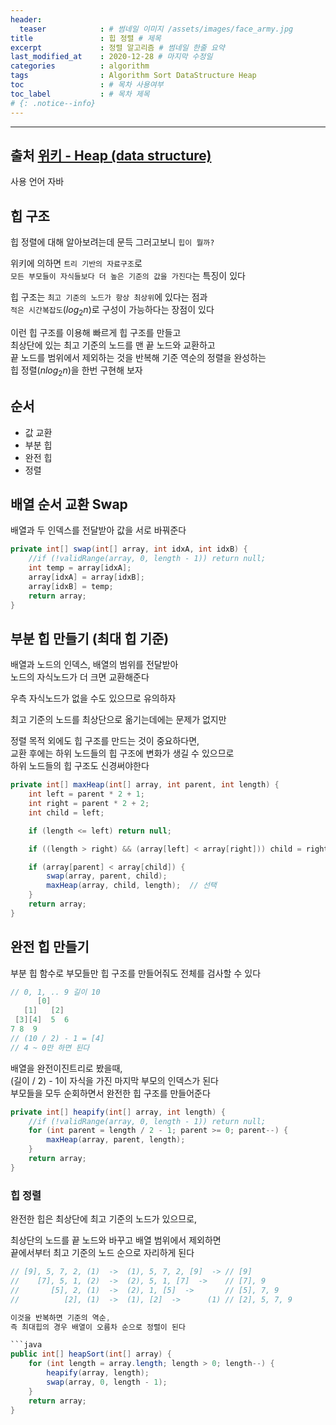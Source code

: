 ```yaml
---
header:
  teaser            : # 썸네일 이미지 /assets/images/face_army.jpg
title               : 힙 정렬 # 제목
excerpt             : 정렬 알고리즘 # 썸네일 한줄 요약
last_modified_at    : 2020-12-28 # 마지막 수정일
categories          : algorithm
tags                : Algorithm Sort DataStructure Heap
toc                 : # 목차 사용여부
toc_label           : # 목차 제목
# {: .notice--info}
---
```


---
## 출처 [위키 - Heap (data structure)](https://en.wikipedia.org/wiki/Heap_(data_structure))

사용 언어 자바


## 힙 구조

힙 정렬에 대해 알아보려는데 문득 그러고보니 `힙이 뭘까?`  

위키에 의하면 `트리 기반의 자료구조`로  
`모든 부모들이 자식들보다 더 높은 기준의 값을 가진다`는 특징이 있다  

힙 구조는 `최고 기준의 노드가 항상 최상위`에 있다는 점과  
`적은 시간복잡도`($log_2n$)로 구성이 가능하다는 장점이 있다  

이런 힙 구조를 이용해 빠르게 힙 구조를 만들고  
최상단에 있는 최고 기준의 노드를 맨 끝 노드와 교환하고  
끝 노드를 범위에서 제외하는 것을 반복해 기준 역순의 정렬을 완성하는  
힙 정렬($nlog_2n$)을 한번 구현해 보자  

## 순서

- 값 교환
- 부분 힙
- 완전 힙
- 정렬



## 배열 순서 교환 Swap

배열과 두 인덱스를 전달받아 값을 서로 바꿔준다

```java
private int[] swap(int[] array, int idxA, int idxB) {
    //if (!validRange(array, 0, length - 1)) return null;
    int temp = array[idxA];
    array[idxA] = array[idxB];
    array[idxB] = temp;
    return array;
}
```
    
## 부분 힙 만들기 (최대 힙 기준)

배열과 노드의 인덱스, 배열의 범위를 전달받아  
노드의 자식노드가 더 크면 교환해준다  

우측 자식노드가 없을 수도 있으므로 유의하자  

최고 기준의 노드를 최상단으로 옮기는데에는 문제가 없지만  

정렬 목적 외에도 힙 구조를 만드는 것이 중요하다면,  
교환 후에는 하위 노드들의 힙 구조에 변화가 생길 수 있으므로  
하위 노드들의 힙 구조도 신경써야한다  

```java
private int[] maxHeap(int[] array, int parent, int length) {
    int left = parent * 2 + 1;
    int right = parent * 2 + 2;
    int child = left;

    if (length <= left) return null;

    if ((length > right) && (array[left] < array[right])) child = right;

    if (array[parent] < array[child]) {
        swap(array, parent, child);
        maxHeap(array, child, length);  // 선택
    }
    return array;
}
```

## 완전 힙 만들기

부분 힙 함수로 부모들만 힙 구조를 만들어줘도 전체를 검사할 수 있다

```java
// 0, 1, .. 9 길이 10
      [0]
   [1]   [2]
 [3][4]  5  6
7 8  9
// (10 / 2) - 1 = [4]
// 4 ~ 0만 하면 된다
```

배열을 완전이진트리로 봤을때,  
(길이 / 2) - 1이 자식을 가진 마지막 부모의 인덱스가 된다  
부모들을 모두 순회하면서 완전한 힙 구조를 만들어준다

```java
private int[] heapify(int[] array, int length) {
    //if (!validRange(array, 0, length - 1)) return null;
    for (int parent = length / 2 - 1; parent >= 0; parent--) {
        maxHeap(array, parent, length);
    }
    return array;
}
```

### 힙 정렬

완전한 힙은 최상단에 최고 기준의 노드가 있으므로,  

최상단의 노드를 끝 노드와 바꾸고 배열 범위에서 제외하면  
끝에서부터 최고 기준의 노드 순으로 자리하게 된다  

```java
// [9], 5, 7, 2, (1)  ->  (1), 5, 7, 2, [9]  -> // [9]
//    [7], 5, 1, (2)  ->  (2), 5, 1, [7]  ->    // [7], 9
//       [5], 2, (1)  ->  (2), 1, [5]  ->       // [5], 7, 9
//          [2], (1)  ->  (1), [2]  ->      (1) // [2], 5, 7, 9

이것을 반복하면 기준의 역순,  
즉 최대힙의 경우 배열이 오름차 순으로 정렬이 된다  

```java
public int[] heapSort(int[] array) {
    for (int length = array.length; length > 0; length--) {
        heapify(array, length);
        swap(array, 0, length - 1);
    }
    return array;
}
```
